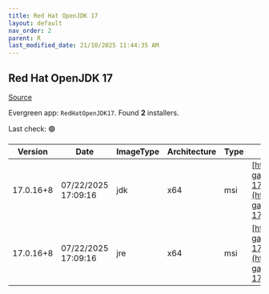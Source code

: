 ```yaml
---
title: Red Hat OpenJDK 17
layout: default
nav_order: 2
parent: R
last_modified_date: 21/10/2025 11:44:35 AM
---
```


## Red Hat OpenJDK 17

[Source](https://developers.redhat.com/products/openjdk/overview)

Evergreen app: `RedHatOpenJDK17`. Found **2** installers.

Last check: 🟢

| Version   | Date                | ImageType | Architecture | Type | URI                                                                                                                                                                                                                                                                      |
| --------- | ------------------- | --------- | ------------ | ---- | ------------------------------------------------------------------------------------------------------------------------------------------------------------------------------------------------------------------------------------------------------------------------ |
| 17.0.16+8 | 07/22/2025 17:09:16 | jdk       | x64          | msi  | [https://developers.redhat.com/content-gateway/file/pub/openjdk/adoptium/July_2025/java-17-openjdk-17.0.16.0.8-1.win.jdk.x86_64.msi](https://developers.redhat.com/content-gateway/file/pub/openjdk/adoptium/July_2025/java-17-openjdk-17.0.16.0.8-1.win.jdk.x86_64.msi) |
| 17.0.16+8 | 07/22/2025 17:09:16 | jre       | x64          | msi  | [https://developers.redhat.com/content-gateway/file/pub/openjdk/adoptium/July_2025/java-17-openjdk-17.0.16.0.8-1.win.jre.x86_64.msi](https://developers.redhat.com/content-gateway/file/pub/openjdk/adoptium/July_2025/java-17-openjdk-17.0.16.0.8-1.win.jre.x86_64.msi) |
